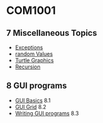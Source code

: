 # COM1001
## 7 Miscellaneous Topics
* [Exceptions](Miscellaneous%20Topics/exceptions.md)
* [random Values](Miscellaneous%20Topics/randomValues.md)
* [Turtle Graphics](Miscellaneous%20Topics/turtleGraphics.md)
* [Recursion](Miscellaneous%20Topics/Recursion.md)

## 8 GUI programs

* [GUI Basics](GUI/gui-basics.md) 8.1
* [GUI Grid](GUI/gui-grid.md) 8.2
* [Writing GUI programs](GUI/gui-writingGuiPrograms.md) 8.3
